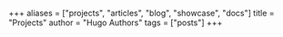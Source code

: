 +++
aliases = ["projects", "articles", "blog", "showcase", "docs"]
title = "Projects"
author = "Hugo Authors"
tags = ["posts"]
+++
